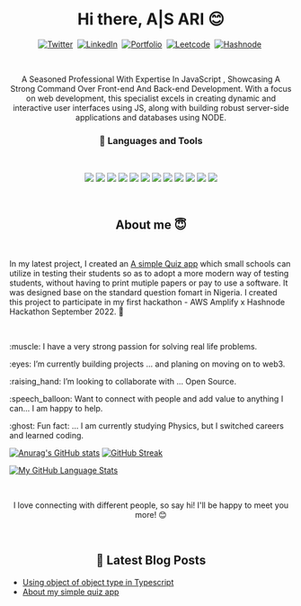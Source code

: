 <p>
<h1 align="center">Hi there, A|S ARI 😊</h1>
 </p>
 <p align="center">
 <a href="https://twitter.com/najib2557"><img src="https://img.shields.io/badge/twitter-1DA1F2?style=for-the-badge&logo=twitter&logoColor=white" alt="Twitter" /></a>&nbsp;
 <a href="www.linkedin.com/in/muhammad-najib-bala-92a343230"><img src="https://img.shields.io/badge/linkedin-0A66C2?style=for-the-badge&logo=linkedin&logoColor=white" alt="LinkedIn" /></a>&nbsp;
<a href="https://muhammadnajib.netlify.app"><img src="https://img.shields.io/badge/PORTFOLIO-CC6699?style=for-the-badge&logoColor=white" alt="Portfolio" /></a>&nbsp;
<a href="https://leetcode.com/NAJIB-B/"><img src="https://img.shields.io/badge/Leetcode-black?style=for-the-badge&logo=leetcode" alt="Leetcode" /></a>&nbsp;
<a href="https://najibbala.hashnode.dev/"><img src="https://img.shields.io/badge/Hashnode-2962FF?style=for-the-badge&logo=hashnode&logoColor=white" alt="Hashnode" /></a>&nbsp;
</p>
<br />


<p align="center">A Seasoned Professional With Expertise In JavaScript , Showcasing A Strong Command Over Front-end And Back-end Development. With a focus on web development, this specialist excels in creating dynamic and interactive user interfaces using JS, along with building robust server-side applications and databases using NODE. </p>


<h3 align="center"> 💼 Languages and Tools</h3>

<br />

<p align="center">

<img src="https://img.shields.io/badge/typescript-007acc?style=for-the-badge&logo=typescript&logoColor=white" />

<img src="https://img.shields.io/badge/firebase-F5820D?style=for-the-badge&logo=firebase&logoColor=black" />
<img src="https://img.shields.io/badge/-javascript-F7DF1E?&style=for-the-badge&logo=javascript&logoColor=black" />
<img src="https://img.shields.io/badge/HTML5-E34F26?style=for-the-badge&logo=html5&logoColor=white" />
<img src="https://img.shields.io/badge/-ReactJS-grey?&style=for-the-badge&logo=react&logoColor=61DAFB" />

<img src="https://img.shields.io/badge/redux-black?style=for-the-badge&logo=redux&logoColor=white" />


<img src="https://img.shields.io/badge/bootstrap5-563d7c?style=for-the-badge&logo=bootstrap&logoColor=white" />
<img src="https://img.shields.io/badge/styled--component-pink?style=for-the-badge&logo=styledComponents&logoColor=black" />
<img src="https://img.shields.io/badge/-css3-1572B6?&style=for-the-badge&logo=css3&logoColor=white" />

<img src="https://img.shields.io/badge/-VSCode-007ACC?&style=for-the-badge&logo=visual-studio-code&logoColor=white" />
<img src="https://img.shields.io/badge/-Git-F05032?&style=for-the-badge&logo=git&logoColor=white" /> 
<img src="https://img.shields.io/badge/github-%23121011.svg?style=for-the-badge&logo=github&logoColor=white" />

</p>

<br />




<h2 align="center">About me 😇</h2>
<br />
<p>In my latest project, I created an <a href="https://github.com/NAJIB-B/najibquiz">A simple Quiz app</a> which small schools can utilize in testing their students so as to adopt a more modern way of testing students, without having to print mutiple papers or pay to use a software. It was designed base on the standard question fomart in Nigeria. I created this project to participate in my first hackathon - AWS Amplify x Hashnode Hackathon September 2022. 🥳</p>
<br />
<p>:muscle: I have a very strong passion for solving real life problems.</p>
<p>:eyes: I’m currently building projects ... and planing on moving on to web3.</p>
<p>:raising_hand: I’m looking to collaborate with ... Open Source.</p>
<p>:speech_balloon: Want to connect with people and add value to anything I can... I am happy to help.</p>
<p>:ghost: Fun fact: ... I am currently studying Physics, but I switched careers and learned coding. </p>


[![Anurag's GitHub stats](https://github-readme-stats.vercel.app/api?username=NAJIB-B&theme=tokyonight&showicons=true)](https://github.com/anuraghazra/github-readme-stats)
[![GitHub Streak](https://streak-stats.demolab.com?user=NAJIB-B)](https://git.io/streak-stats)

[![My GitHub Language Stats](https://github-readme-stats.vercel.app/api/top-langs/?username=NAJIB-B&langs_count=5&theme=tokyonight)]()



<br />
<p align="center">
I love connecting with different people, so say hi! I'll be happy to meet you more! 😊
</p>

<br />
<h2 align="center"> 📕 Latest Blog Posts</h2>

<!-- DEV:START -->
- [Using object of object type in Typescript](https://najibbala.hashnode.dev/using-object-of-object-type-in-typescript)
- [About my simple quiz app](https://najibbala.hashnode.dev/quiz-maker-for-small-schools)


<!---
NAJIB-B/NAJIB-B is a ✨ special ✨ repository because its `README.md` (this file) appears on your GitHub profile.
You can click the Preview link to take a look at your changes.
--->
